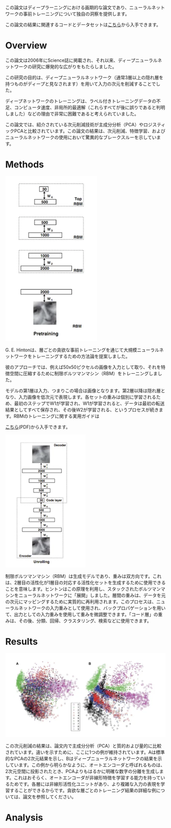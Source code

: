 この論文はディープラーニングにおける画期的な論文であり、ニューラルネットワークの事前トレーニングについて独自の洞察を提供します。

この論文の結果に関連するコードとデータセットは[こちら](https://www.cs.toronto.edu/~hinton/MatlabForSciencePaper.html)から入手できます。

# Overview

この論文は2006年にScience誌に掲載され、それ以来、ディープニューラルネットワークの研究に爆発的な広がりをもたらしました。

この研究の目的は、ディープニューラルネットワーク（通常3層以上の隠れ層を持つものがディープと見なされます）を用いて入力の次元を削減することでした。

ディープネットワークのトレーニングは、ラベル付きトレーニングデータの不足、コンピュータ速度、非局所的最適解（これらすべてが後に誤りであると判明しました）などの理由で非常に困難であると考えられていました。

この論文では、紹介されている次元削減技術が主成分分析（PCA）やロジスティックPCAと比較されています。この論文の結果は、次元削減、特徴学習、およびニューラルネットワークの使用において驚異的なブレークスルーを示しています。

# Methods

![](image/RBM.png)

G. E. Hintonは、層ごとの貪欲な事前トレーニングを通じて大規模ニューラルネットワークをトレーニングするための方法論を提案しました。

彼のアプローチでは、例えば50x50ピクセルの画像を入力として取り、それを特徴空間に圧縮するために制限ボルツマンマシン（RBM）をトレーニングしました。

モデルの第1層は入力、つまりこの場合は画像となります。第2層以降は隠れ層となり、入力画像を低次元で表現します。各セットの重みは個別に学習されるため、最初のステップでW1が学習され、W1が学習されると、データは最初の転送結果としてすべて保存され、その後W2が学習される、というプロセスが続きます。RBMのトレーニングに関する実用ガイドは

[こちら](https://www.cs.toronto.edu/~hinton/absps/guideTR.pdf)(PDF)から入手できます。

![](image/AutoEncoder.png)

制限ボルツマンマシン（RBM）は生成モデルであり、重みは双方向です。これは、2層目の活性化が1層目の対応する活性化セットを生成するために使用できることを意味します。ヒントンはこの原理を利用し、スタックされたボルツマンマシンをニューラルネットワークに「展開」しました。層間の重みは、データを元の次元にマッピングするために実質的に再利用されます。このプロセスは、ニューラルネットワークの入力重みとして使用され、バックプロパゲーションを用いて、出力としての入力重みを使用して重みを微調整できます。「コード層」の重みは、その後、分類、回帰、クラスタリング、検索などに使用できます。


# Results

![](image/Results.png)

この次元削減の結果は、論文内で主成分分析（PCA）と質的および量的に比較されています。違いを示すために、ここに1つの例が維持されています。Aは標準的なPCAの2次元結果を示し、Bはディープニューラルネットワークの結果を示しています。この例から明らかなように、オートエンコーダと呼ばれるものは、2次元空間に投影されたとき、PCAよりもはるかに明確な数字の分離を生成します。これはおそらく、オートエンコーダが非線形特徴を学習する能力を持っているためです。各層には非線形活性化ユニットがあり、より複雑な入力の表現を学習することができるからです。貪欲な層ごとのトレーニング結果の詳細な例については、論文を参照してください。

# Analysis